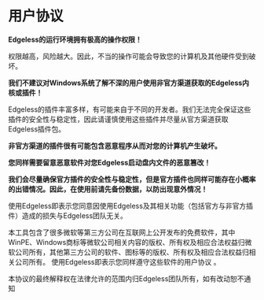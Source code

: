 # 用户协议

**Edgeless的运行环境拥有极高的操作权限！**

权限越高，风险越大。因此，不当的操作可能会导致您的计算机及其他硬件受到破坏。

**我们不建议对Windows系统了解不深的用户使用非官方渠道获取的Edgeless内核或插件！**

Edgeless的插件丰富多样，有可能来自于不同的开发者。我们无法完全保证这些插件的安全性与稳定性，因此请谨慎使用这些插件并尽量从官方渠道获取Edgeless插件包。

**非官方渠道的插件很有可能包含恶意程序从而对您的计算机产生破坏。**


**您同样需要留意恶意软件对您Edgeless启动盘内文件的恶意篡改！**

**我们会尽量确保官方插件的安全性与稳定性，但是官方插件也同样可能存在小概率的出错情况。因此，在使用前请先备份数据，以防出现意外情况！**

使用Edgeless即表示您同意因使用Edgeless及其相关功能（包括官方与非官方插件）造成的损失与Edgeless团队无关。



本工具包含了很多微软等第三方公司在互联网上公开发布的免费软件，其中WinPE、Windows商标等微软公司相关内容的版权、所有权及相应合法权益归微软公司所有，其他第三方公司的软件、图标等的版权、所有权及相应合法权益归相关公司所有。 使用Edgeless即表示您同样遵守这些软件的用户协议 。

本协议的最终解释权在法律允许的范围内归Edgeless团队所有，如有改动恕不通知